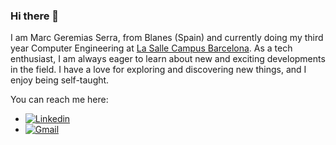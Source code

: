### Hi there 👋

I am Marc Geremias Serra, from Blanes (Spain) and currently doing my third year Computer Engineering at [La Salle Campus Barcelona](https://www.salleurl.edu). As a tech enthusiast, I am always eager to learn about new and exciting developments in the field. I have a love for exploring and discovering new things, and I enjoy being self-taught.

You can reach me here:

- [![Linkedin](https://img.shields.io/badge/-LinkedIn-blue?style=flat&logo=Linkedin&logoColor=white)](https://www.linkedin.com/in/marcgeremias/)
- [![Gmail](https://img.shields.io/badge/-Gmail-c14438?style=flat&logo=Gmail&logoColor=white)](mailto:marcgeremiasserra@gmail.com) 
